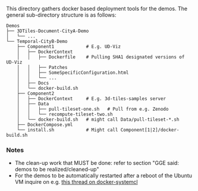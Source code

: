 This directory gathers docker based deployment tools for the demos.
The general sub-directory structure is as follows:
```
Demos
├── 3DTiles-Document-CityA-Demo
│   └── ...
└── Temporal-CityB-Demo
    ├── Component1            # E.g. UD-Viz
    │   ├── DockerContext
    │   │   ├── Dockerfile    # Pulling SHA1 designated versions of UD-Viz
    │   │   ├── Patches
    │   │   ├── SomeSpecificConfiguration.html
    │   │   └── ...
    │   ├── Docs
    │   └── docker-build.sh
    ├── Component2
    │   ├── DockerContext     # E.g. 3d-tiles-samples server
    │   ├── Data
    │   │   ├── pull-tileset-one.sh   # Pull from e.g. Zenodo
    │   │   └── recompute-tileset-two.sh
    │   └── docker-build.sh   # might call Data/pull-tileset-*.sh
    ├── DockerCompose.yml
    └── install.sh            # Might call Component[1|2]/docker-build.sh  
```

### Notes
 * The clean-up work that MUST be done: refer to section "GGE said: demos to be realized/cleaned-up"
 * For the demos to be automatically restarted after a reboot of the Ubuntu VM
   inquire on e.g. 
   [this thread on docker-systemcl](https://www.ringingliberty.com/2020/09/16/systemctl-user-cannot-start-docker-containers-on-ubuntu-20-04/)
